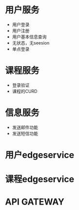 # 用户服务  
- 用户登录  
- 用户注册
- 用户基本信息查询
- 无状态，无seesion
- 单点登录

# 课程服务
- 登录验证
- 课程的CURD

# 信息服务
- 发送邮件功能
- 发送短信功能

# 用户edgeservice
# 课程edgeservice
# API GATEWAY